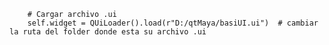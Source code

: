        # Cargar archivo .ui
        self.widget = QUiLoader().load(r"D:/qtMaya/basiUI.ui")  # cambiar la ruta del folder donde esta su archivo .ui
